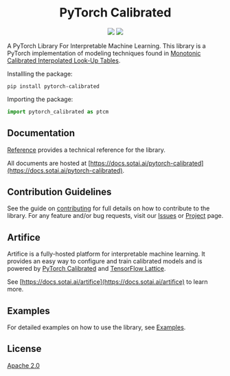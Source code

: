 <h1 align="center">PyTorch Calibrated</h1>

<p align='center'>
<a href="https://pypi.org/project/pytorch-calibrated/"><img src="https://img.shields.io/pypi/v/pytorch-calibrated" /></a>
<a href="https://github.com/SOTAI-Labs/pytorch-calibrated/actions/workflows/tests.yml" ><img src="https://github.com/SOTAI-Labs/pytorch-calibrated/actions/workflows/tests.yml/badge.svg?branch=dev" /></a>
</p>

A PyTorch Library For Interpretable Machine Learning. This library is a PyTorch implementation of modeling techniques found in [Monotonic Calibrated Interpolated Look-Up Tables](https://jmlr.org/papers/volume17/15-243/15-243.pdf).

Installling the package:

```shell
pip install pytorch-calibrated
```

Importing the package:

```python
import pytorch_calibrated as ptcm
```

## Documentation

[Reference](https://docs.sotai.ai/pytorch-calibrated/reference) provides a technical reference for the library.

All documents are hosted at [https://docs.sotai.ai/pytorch-calibrated](https://docs.sotai.ai/pytorch-calibrated).

## Contribution Guidelines

See the guide on [contributing](https://docs.sotai.ai/pytorch-calibrated/contributing) for full details on how to contribute to the library. For any feature and/or bug requests, visit our [Issues](https://github.com/SOTAI-Labs/pytorch-calibrated/issues) or [Project](https://github.com/orgs/SOTAI-Labs/projects/4) page.

## Artifice

Artifice is a fully-hosted platform for interpretable machine learning. It provides an easy way to configure and train calibrated models and is powered by [PyTorch Calibrated](https://github.com/SOTAI-Labs/pytorch-calibrated) and [TensorFlow Lattice](https://github.com/tensorflow/lattice).

See [https://docs.sotai.ai/artifice](https://docs.sotai.ai/artifice) to learn more.

## Examples

For detailed examples on how to use the library, see [Examples](https://docs.sotai.ai/pytorch-calibrated/examples).

## License

[Apache 2.0](https://github.com/SOTAI-Labs/pytorch-calibrated/blob/dev/LICENSE)
